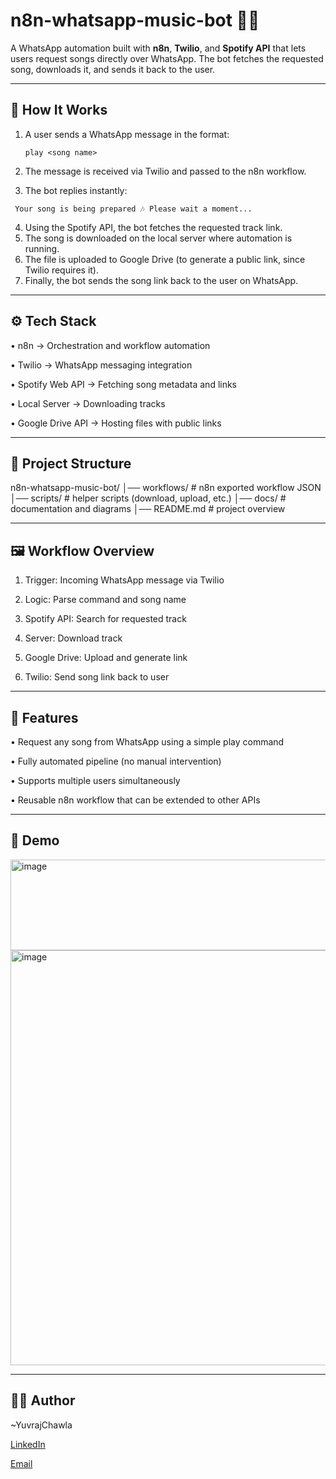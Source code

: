 # n8n-whatsapp-music-bot 🎵🤖  

A WhatsApp automation built with **n8n**, **Twilio**, and **Spotify API** that lets users request songs directly over WhatsApp. The bot fetches the requested song, downloads it, and sends it back to the user.  

---

## 🚀 How It Works  

1. A user sends a WhatsApp message in the format:  
   ```text
   play <song name>
   
2. The message is received via Twilio and passed to the n8n workflow.
   
3. The bot replies instantly:
  ```text
   Your song is being prepared 🎶 Please wait a moment...
```
4. Using the Spotify API, the bot fetches the requested track link.
5. The song is downloaded on the local server where automation is running.
6. The file is uploaded to Google Drive (to generate a public link, since Twilio requires it).
7. Finally, the bot sends the song link back to the user on WhatsApp.

---

## ⚙️ Tech Stack

• n8n → Orchestration and workflow automation

• Twilio → WhatsApp messaging integration

• Spotify Web API → Fetching song metadata and links

• Local Server → Downloading tracks

• Google Drive API → Hosting files with public links

---

## 📂 Project Structure

n8n-whatsapp-music-bot/
│── workflows/        # n8n exported workflow JSON
│── scripts/          # helper scripts (download, upload, etc.)
│── docs/             # documentation and diagrams
│── README.md         # project overview

---

## 🖼️ Workflow Overview

1. Trigger: Incoming WhatsApp message via Twilio

2. Logic: Parse command and song name

3. Spotify API: Search for requested track

4. Server: Download track

5. Google Drive: Upload and generate link

6. Twilio: Send song link back to user

---

## 🌟 Features

• Request any song from WhatsApp using a simple play <song> command

• Fully automated pipeline (no manual intervention)

• Supports multiple users simultaneously

• Reusable n8n workflow that can be extended to other APIs

---

## 📸 Demo

<img width="857" height="145" alt="image" src="https://github.com/user-attachments/assets/9e0cfce3-69d5-4339-97c8-159901f22891" />


<img width="1552" height="664" alt="image" src="https://github.com/user-attachments/assets/e3ac2923-0c09-4075-8c78-dd6ccf0764e7" />

---
## 🧑‍💻 Author

~YuvrajChawla

[LinkedIn](https://www.linkedin.com/in/ycnomore/)

[Email](yuvrajchawla.work@gmail.com)



